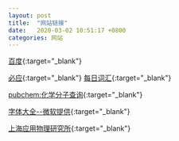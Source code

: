 ```yaml
---
layout: post
title:  "网站链接"
date:   2020-03-02 10:51:17 +0800
categories: 网站
---
```


[百度][baidu]{:target="_blank"}

[必应][biying]{:target="_blank"}
[每日词汇][cihui]{:target="_blank"}

[pubchem:化学分子查询][fenzi]{:target="_blank"}

[字体大全--微软提供][font]{:target="_blank"}

[上海应用物理研究所][wuli]{:target="_blank"}

[baidu]: https://www.baidu.com
[biying]: https://cn.bing.com
[cihui]: https://cn.bing.com/dict
[fenzi]:https://pubchem.ncbi.nlm.nih.gov
[wuli]:http://www.sinap.ac.cn
[font]:https://docs.microsoft.com/zh-cn/typography
